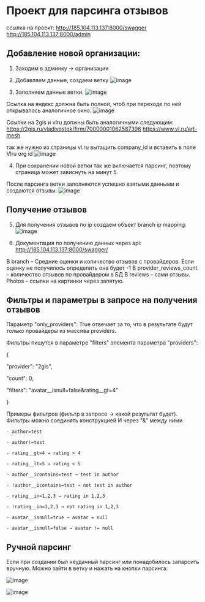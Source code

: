 # Проект для парсинга отзывов
ссылка на проект: http://185.104.113.137:8000/swagger
http://185.104.113.137:8000/admin

## Добавление новой организации:

1.	Заходим в админку -> организации
2.	Добавляем данные, создаем ветку
 ![image](https://github.com/user-attachments/assets/08bafca2-e0c0-4ff3-b360-02fbba959e8f)

3.	Заполняем данные ветки.
 ![image](https://github.com/user-attachments/assets/d274454b-b7e2-43ce-92e4-1ccf0ba6618d)

Ссылка на яндекс должна быть полной, чтоб при переходе по ней открывалось аналогичное окно.
![image](https://github.com/user-attachments/assets/7ea7db1f-b500-483e-a98d-55b531bf7b7c)

 
Ссылки на 2gis и vlru должны быть аналогичными следующим:
https://2gis.ru/vladivostok/firm/70000001062587396
https://www.vl.ru/art-mesh

так же нужно из страницы vl.ru вытащить company_id и вставить в поле Vlru org id
 ![image](https://github.com/user-attachments/assets/cbd06857-e30b-42f2-945c-0701383c74c4)

4.	При сохранении новой ветки так же включается парсинг, поэтому страница может зависнуть на минут 5.

После парсинга ветки заполняются успешно взятыми данными и создаются отзывы:
 ![image](https://github.com/user-attachments/assets/be605876-527f-4364-87f1-496cffee688e)

## Получение отзывов

5.	Для получения отзывов по ip создаем объект branch ip mapping:
 ![image](https://github.com/user-attachments/assets/d09da0e5-80f2-4b2c-a767-56bc6ba69c97)

6.	Документация по получению данных через api:
http://185.104.113.137:8000/swagger/

В branch – Средние оценки и количество отзывов с провайдеров. Если оценку не получилось определить она будет -1
В provider_reviews_count – количество отзывов по провайдером в БД
В reviews – сами отзывы. Photos – ссылки на картинки через запятую.

## Фильтры и параметры в запросе на получения отзывов

Параметр "only_providers": True отвечает за то, что в результате будут только провайдеры из массива providers.

Фильтры пишутся в параметре "filters" элемента параметра "providers":

{

  "provider": "2gis",
  
  "count": 0,
  
  "filters": "avatar__isnull=false&rating__gt=4"
  
}

Примеры фильтров (фильтр в запросе → какой результат будет). Фильтры можно соединять конструкцией И через "&" между ними

    - author=test
    
    - author!=test
    
    - rating__gt=4 → rating > 4
    
    - rating__lt=5 → rating < 5
    
    - author__icontains=test → test in author
    
    - !author__icontains=test → not test in author
    
    - rating__in=1,2,3 → rating in 1,2,3
    
    - !rating__in=1,2,3 → not rating in 1,2,3
    
    - avatar__isnull=true → avatar = null
    
    - avatar__isnull=false → avatar != null

## Ручной парсинг

Если при создании был неудачный парсинг или понадобилось запарсить вручную. Можно зайти в ветку и нажать на кнопки парсинга:

![image](https://github.com/user-attachments/assets/5ca2a34d-4d89-48a2-a3f2-7cc2c592c237)

![image](https://github.com/user-attachments/assets/eae6e6a4-3cc9-43aa-8852-a84023af8a39)


